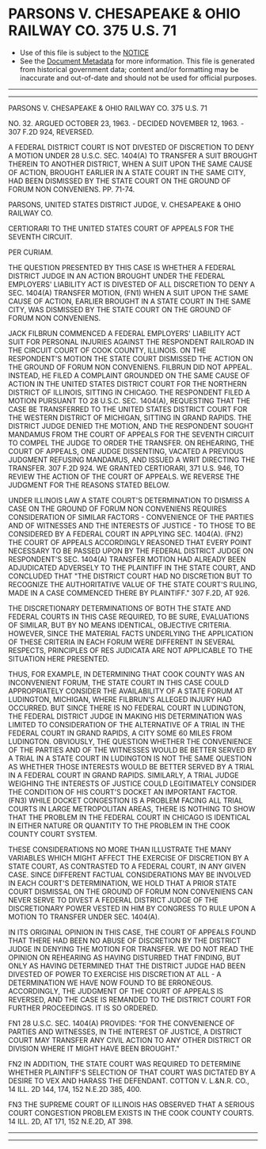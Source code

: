 ---
---

# PARSONS V. CHESAPEAKE & OHIO RAILWAY CO. 375 U.S. 71

* Use of this file is subject to the [NOTICE](https://github.com/publicdocs/notice/blob/master/NOTICE)
* See the [Document Metadata](../../../) for more information.
  This file is generated from historical government data; content and/or formatting may be inaccurate and out-of-date and should not be used for official purposes.

----------
----------

PARSONS V. CHESAPEAKE & OHIO RAILWAY CO. 375 U.S. 71

NO. 32.  ARGUED OCTOBER 23, 1963.  - DECIDED NOVEMBER 12, 1963.  - 307 F.2D 924, REVERSED.

A FEDERAL DISTRICT COURT IS NOT DIVESTED OF DISCRETION TO DENY A MOTION UNDER 28 U.S.C. SEC. 1404(A) TO TRANSFER A SUIT BROUGHT THEREIN TO ANOTHER DISTRICT, WHEN A SUIT UPON THE SAME CAUSE OF ACTION, BROUGHT EARLIER IN A STATE COURT IN THE SAME CITY, HAD BEEN DISMISSED BY THE STATE COURT ON THE GROUND OF FORUM NON CONVENIENS.  PP. 71-74.

PARSONS, UNITED STATES DISTRICT JUDGE, V. CHESAPEAKE & OHIO RAILWAY CO.

CERTIORARI TO THE UNITED STATES COURT OF APPEALS FOR THE SEVENTH CIRCUIT.

PER CURIAM.

THE QUESTION PRESENTED BY THIS CASE IS WHETHER A FEDERAL DISTRICT JUDGE IN AN ACTION BROUGHT UNDER THE FEDERAL EMPLOYERS' LIABILITY ACT IS DIVESTED OF ALL DISCRETION TO DENY A SEC. 1404(A) TRANSFER MOTION, (FN1) WHEN A SUIT UPON THE SAME CAUSE OF ACTION, EARLIER BROUGHT IN A STATE COURT IN THE SAME CITY, WAS DISMISSED BY THE STATE COURT ON THE GROUND OF FORUM NON CONVENIENS.

JACK FILBRUN COMMENCED A FEDERAL EMPLOYERS' LIABILITY ACT SUIT FOR PERSONAL INJURIES AGAINST THE RESPONDENT RAILROAD IN THE CIRCUIT COURT OF COOK COUNTY, ILLINOIS.  ON THE RESPONDENT'S MOTION THE STATE COURT DISMISSED THE ACTION ON THE GROUND OF FORUM NON CONVENIENS.  FILBRUN DID NOT APPEAL.  INSTEAD, HE FILED A COMPLAINT GROUNDED ON THE SAME CAUSE OF ACTION IN THE UNITED STATES DISTRICT COURT FOR THE NORTHERN DISTRICT OF ILLINOIS, SITTING IN CHICAGO.  THE RESPONDENT FILED A MOTION PURSUANT TO 28 U.S.C. SEC. 1404(A), REQUESTING THAT THE CASE BE TRANSFERRED TO THE UNITED STATES DISTRICT COURT FOR THE WESTERN DISTRICT OF MICHIGAN, SITTING IN GRAND RAPIDS.  THE DISTRICT JUDGE DENIED THE MOTION, AND THE RESPONDENT SOUGHT MANDAMUS FROM THE COURT OF APPEALS FOR THE SEVENTH CIRCUIT TO COMPEL THE JUDGE TO ORDER THE TRANSFER.  ON REHEARING, THE COURT OF APPEALS, ONE JUDGE DISSENTING, VACATED A PREVIOUS JUDGMENT REFUSING MANDAMUS, AND ISSUED A WRIT DIRECTING THE TRANSFER.   307 F.2D 924.  WE GRANTED CERTIORARI, 371 U.S. 946, TO REVIEW THE ACTION OF THE COURT OF APPEALS.  WE REVERSE THE JUDGMENT FOR THE REASONS STATED BELOW.

UNDER ILLINOIS LAW A STATE COURT'S DETERMINATION TO DISMISS A CASE ON THE GROUND OF FORUM NON CONVENIENS REQUIRES CONSIDERATION OF SIMILAR FACTORS - CONVENIENCE OF THE PARTIES AND OF WITNESSES AND THE INTERESTS OF JUSTICE - TO THOSE TO BE CONSIDERED BY A FEDERAL COURT IN APPLYING SEC. 1404(A).  (FN2)  THE COURT OF APPEALS ACCORDINGLY REASONED THAT EVERY POINT NECESSARY TO BE PASSED UPON BY THE FEDERAL DISTRICT JUDGE ON RESPONDENT'S SEC. 1404(A) TRANSFER MOTION HAD ALREADY BEEN ADJUDICATED ADVERSELY TO THE PLAINTIFF IN THE STATE COURT, AND CONCLUDED THAT "THE DISTRICT COURT HAD NO DISCRETION BUT TO RECOGNIZE THE AUTHORITATIVE VALUE OF THE STATE COURT'S RULING, MADE IN A CASE COMMENCED THERE BY PLAINTIFF."  307 F.2D, AT 926.

THE DISCRETIONARY DETERMINATIONS OF BOTH THE STATE AND FEDERAL COURTS IN THIS CASE REQUIRED, TO BE SURE, EVALUATIONS OF SIMILAR, BUT BY NO MEANS IDENTICAL, OBJECTIVE CRITERIA.  HOWEVER, SINCE THE MATERIAL FACTS UNDERLYING THE APPLICATION OF THESE CRITERIA IN EACH FORUM WERE DIFFERENT IN SEVERAL RESPECTS, PRINCIPLES OF RES JUDICATA ARE NOT APPLICABLE TO THE SITUATION HERE PRESENTED.

THUS, FOR EXAMPLE, IN DETERMINING THAT COOK COUNTY WAS AN INCONVENIENT FORUM, THE STATE COURT IN THIS CASE COULD APPROPRIATELY CONSIDER THE AVAILABILITY OF A STATE FORUM AT LUDINGTON, MICHIGAN, WHERE FILBRUN'S ALLEGED INJURY HAD OCCURRED.  BUT SINCE THERE IS NO FEDERAL COURT IN LUDINGTON, THE FEDERAL DISTRICT JUDGE IN MAKING HIS DETERMINATION WAS LIMITED TO CONSIDERATION OF THE ALTERNATIVE OF A TRIAL IN THE FEDERAL COURT IN GRAND RAPIDS, A CITY SOME 60 MILES FROM LUDINGTON.  OBVIOUSLY, THE QUESTION WHETHER THE CONVENIENCE OF THE PARTIES AND OF THE WITNESSES WOULD BE BETTER SERVED BY A TRIAL IN A STATE COURT IN LUDINGTON IS NOT THE SAME QUESTION AS WHETHER THOSE INTERESTS WOULD BE BETTER SERVED BY A TRIAL IN A FEDERAL COURT IN GRAND RAPIDS.  SIMILARLY, A TRIAL JUDGE WEIGHING THE INTERESTS OF JUSTICE COULD LEGITIMATELY CONSIDER THE CONDITION OF HIS COURT'S DOCKET AN IMPORTANT FACTOR.  (FN3) WHILE DOCKET CONGESTION IS A PROBLEM FACING ALL TRIAL COURTS IN LARGE METROPOLITAN AREAS, THERE IS NOTHING TO SHOW THAT THE PROBLEM IN THE FEDERAL COURT IN CHICAGO IS IDENTICAL IN EITHER NATURE OR QUANTITY TO THE PROBLEM IN THE COOK COUNTY COURT SYSTEM.

THESE CONSIDERATIONS NO MORE THAN ILLUSTRATE THE MANY VARIABLES WHICH MIGHT AFFECT THE EXERCISE OF DISCRETION BY A STATE COURT, AS CONTRASTED TO A FEDERAL COURT, IN ANY GIVEN CASE.  SINCE DIFFERENT FACTUAL CONSIDERATIONS MAY BE INVOLVED IN EACH COURT'S DETERMINATION, WE HOLD THAT A PRIOR STATE COURT DISMISSAL ON THE GROUND OF FORUM NON CONVENIENS CAN NEVER SERVE TO DIVEST A FEDERAL DISTRICT JUDGE OF THE DISCRETIONARY POWER VESTED IN HIM BY CONGRESS TO RULE UPON A MOTION TO TRANSFER UNDER SEC. 1404(A).

IN ITS ORIGINAL OPINION IN THIS CASE, THE COURT OF APPEALS FOUND THAT THERE HAD BEEN NO ABUSE OF DISCRETION BY THE DISTRICT JUDGE IN DENYING THE MOTION FOR TRANSFER.  WE DO NOT READ THE OPINION ON REHEARING AS HAVING DISTURBED THAT FINDING, BUT ONLY AS HAVING DETERMINED THAT THE DISTRICT JUDGE HAD BEEN DIVESTED OF POWER TO EXERCISE HIS DISCRETION AT ALL - A DETERMINATION WE HAVE NOW FOUND TO BE ERRONEOUS.  ACCORDINGLY, THE JUDGMENT OF THE COURT OF APPEALS IS REVERSED, AND THE CASE IS REMANDED TO THE DISTRICT COURT FOR FURTHER PROCEEDINGS.  IT IS SO ORDERED.

FN1  28 U.S.C. SEC. 1404(A) PROVIDES:  "FOR THE CONVENIENCE OF PARTIES AND WITNESSES, IN THE INTEREST OF JUSTICE, A DISTRICT COURT MAY TRANSFER ANY CIVIL ACTION TO ANY OTHER DISTRICT OR DIVISION WHERE IT MIGHT HAVE BEEN BROUGHT."

FN2  IN ADDITION, THE STATE COURT WAS REQUIRED TO DETERMINE WHETHER PLAINTIFF'S SELECTION OF THAT COURT WAS DICTATED BY A DESIRE TO VEX AND HARASS THE DEFENDANT.  COTTON V. L.&N.R. CO., 14 ILL. 2D 144, 174, 152 N.E.2D 385, 400.

FN3  THE SUPREME COURT OF ILLINOIS HAS OBSERVED THAT A SERIOUS COURT CONGESTION PROBLEM EXISTS IN THE COOK COUNTY COURTS.  14 ILL. 2D, AT 171, 152 N.E.2D, AT 398.


----------
----------

